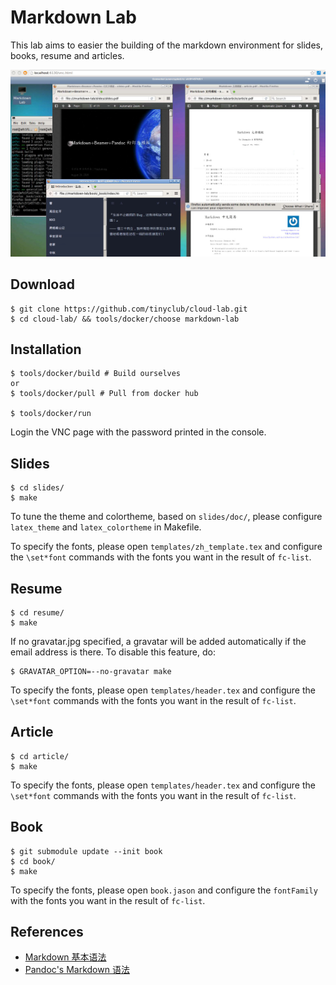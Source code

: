 
# Markdown Lab

This lab aims to easier the building of the markdown environment for slides, books, resume and articles.

![Markdown Lab Demo](images/markdown-lab-demo.jpg)

## Download

    $ git clone https://github.com/tinyclub/cloud-lab.git
    $ cd cloud-lab/ && tools/docker/choose markdown-lab

## Installation

    $ tools/docker/build # Build ourselves
    or
    $ tools/docker/pull # Pull from docker hub

    $ tools/docker/run

Login the VNC page with the password printed in the console.

## Slides

    $ cd slides/
    $ make

To tune the theme and colortheme, based on `slides/doc/`, please configure
`latex_theme` and `latex_colortheme` in Makefile.

To specify the fonts, please open `templates/zh_template.tex` and configure the
`\set*font` commands with the fonts you want in the result of `fc-list`.

## Resume

    $ cd resume/
    $ make

If no gravatar.jpg specified, a gravatar will be added automatically if the
email address is there. To disable this feature, do:

    $ GRAVATAR_OPTION=--no-gravatar make

To specify the fonts, please open `templates/header.tex` and configure the
`\set*font` commands with the fonts you want in the result of `fc-list`.

## Article

    $ cd article/
    $ make

To specify the fonts, please open `templates/header.tex` and configure the
`\set*font` commands with the fonts you want in the result of `fc-list`.

## Book

    $ git submodule update --init book
    $ cd book/
    $ make

To specify the fonts, please open `book.jason` and configure the
`fontFamily` with the fonts you want in the result of `fc-list`.

## References

* [Markdown 基本语法](http://wowubuntu.com/markdown/)
* [Pandoc's Markdown 语法](http://johnmacfarlane.net/pandoc/demo/example9/pandocs-markdown.html)

